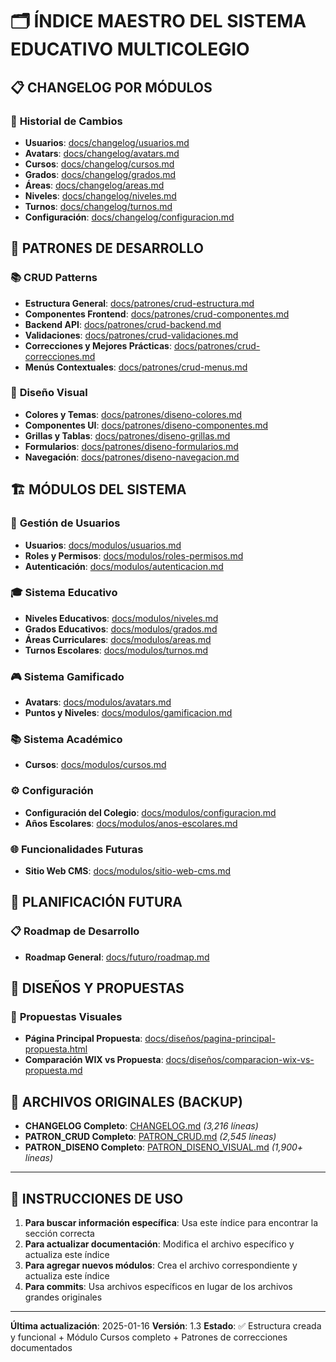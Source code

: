 # 🗂️ ÍNDICE MAESTRO DEL SISTEMA EDUCATIVO MULTICOLEGIO

## 📋 **CHANGELOG POR MÓDULOS**

### 🔄 **Historial de Cambios**

- **Usuarios**: [docs/changelog/usuarios.md](./changelog/usuarios.md)
- **Avatars**: [docs/changelog/avatars.md](./changelog/avatars.md)
- **Cursos**: [docs/changelog/cursos.md](./changelog/cursos.md)
- **Grados**: [docs/changelog/grados.md](./changelog/grados.md)
- **Áreas**: [docs/changelog/areas.md](./changelog/areas.md)
- **Niveles**: [docs/changelog/niveles.md](./changelog/niveles.md)
- **Turnos**: [docs/changelog/turnos.md](./changelog/turnos.md)
- **Configuración**: [docs/changelog/configuracion.md](./changelog/configuracion.md)

## 🎯 **PATRONES DE DESARROLLO**

### 📚 **CRUD Patterns**

- **Estructura General**: [docs/patrones/crud-estructura.md](./patrones/crud-estructura.md)
- **Componentes Frontend**: [docs/patrones/crud-componentes.md](./patrones/crud-componentes.md)
- **Backend API**: [docs/patrones/crud-backend.md](./patrones/crud-backend.md)
- **Validaciones**: [docs/patrones/crud-validaciones.md](./patrones/crud-validaciones.md)
- **Correcciones y Mejores Prácticas**: [docs/patrones/crud-correcciones.md](./patrones/crud-correcciones.md)
- **Menús Contextuales**: [docs/patrones/crud-menus.md](./patrones/crud-menus.md)

### 🎨 **Diseño Visual**

- **Colores y Temas**: [docs/patrones/diseno-colores.md](./patrones/diseno-colores.md)
- **Componentes UI**: [docs/patrones/diseno-componentes.md](./patrones/diseno-componentes.md)
- **Grillas y Tablas**: [docs/patrones/diseno-grillas.md](./patrones/diseno-grillas.md)
- **Formularios**: [docs/patrones/diseno-formularios.md](./patrones/diseno-formularios.md)
- **Navegación**: [docs/patrones/diseno-navegacion.md](./patrones/diseno-navegacion.md)

## 🏗️ **MÓDULOS DEL SISTEMA**

### 👥 **Gestión de Usuarios**

- **Usuarios**: [docs/modulos/usuarios.md](./modulos/usuarios.md)
- **Roles y Permisos**: [docs/modulos/roles-permisos.md](./modulos/roles-permisos.md)
- **Autenticación**: [docs/modulos/autenticacion.md](./modulos/autenticacion.md)

### 🎓 **Sistema Educativo**

- **Niveles Educativos**: [docs/modulos/niveles.md](./modulos/niveles.md)
- **Grados Educativos**: [docs/modulos/grados.md](./modulos/grados.md)
- **Áreas Curriculares**: [docs/modulos/areas.md](./modulos/areas.md)
- **Turnos Escolares**: [docs/modulos/turnos.md](./modulos/turnos.md)

### 🎮 **Sistema Gamificado**

- **Avatars**: [docs/modulos/avatars.md](./modulos/avatars.md)
- **Puntos y Niveles**: [docs/modulos/gamificacion.md](./modulos/gamificacion.md)

### 📚 **Sistema Académico**

- **Cursos**: [docs/modulos/cursos.md](./modulos/cursos.md)

### ⚙️ **Configuración**

- **Configuración del Colegio**: [docs/modulos/configuracion.md](./modulos/configuracion.md)
- **Años Escolares**: [docs/modulos/anos-escolares.md](./modulos/anos-escolares.md)

### 🌐 **Funcionalidades Futuras**

- **Sitio Web CMS**: [docs/modulos/sitio-web-cms.md](./modulos/sitio-web-cms.md)

## 🚀 **PLANIFICACIÓN FUTURA**

### 📋 **Roadmap de Desarrollo**

- **Roadmap General**: [docs/futuro/roadmap.md](./futuro/roadmap.md)

## 🎨 **DISEÑOS Y PROPUESTAS**

### 📐 **Propuestas Visuales**

- **Página Principal Propuesta**: [docs/diseños/pagina-principal-propuesta.html](./diseños/pagina-principal-propuesta.html)
- **Comparación WIX vs Propuesta**: [docs/diseños/comparacion-wix-vs-propuesta.md](./diseños/comparacion-wix-vs-propuesta.md)

## 📁 **ARCHIVOS ORIGINALES (BACKUP)**

- **CHANGELOG Completo**: [CHANGELOG.md](../CHANGELOG.md) _(3,216 líneas)_
- **PATRON_CRUD Completo**: [PATRON_CRUD.md](../PATRON_CRUD.md) _(2,545 líneas)_
- **PATRON_DISENO Completo**: [PATRON_DISENO_VISUAL.md](../PATRON_DISENO_VISUAL.md) _(1,900+ líneas)_

---

## 🚀 **INSTRUCCIONES DE USO**

1. **Para buscar información específica**: Usa este índice para encontrar la sección correcta
2. **Para actualizar documentación**: Modifica el archivo específico y actualiza este índice
3. **Para agregar nuevos módulos**: Crea el archivo correspondiente y actualiza este índice
4. **Para commits**: Usa archivos específicos en lugar de los archivos grandes originales

---

**Última actualización**: 2025-01-16
**Versión**: 1.3
**Estado**: ✅ Estructura creada y funcional + Módulo Cursos completo + Patrones de correcciones documentados
